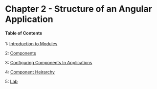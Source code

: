 # Chapter 2 - Structure of an Angular Application

#### Table of Contents

1: [Introduction to Modules](module.md)

2: [Components](components.md)

3: [Configuring Components In Applications](components_in_application.md)

4: [Component Heirarchy](component_heirarchy.md)

5: [Lab](lab.md)